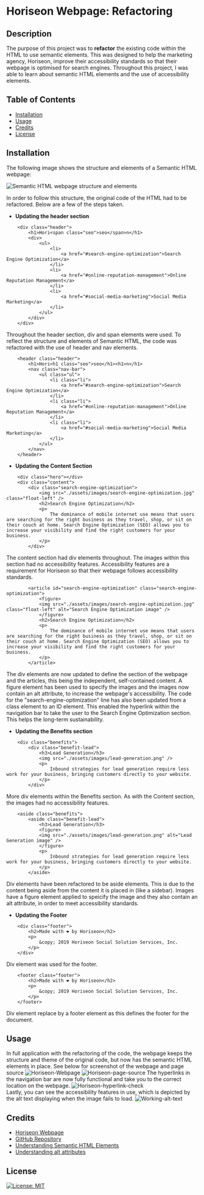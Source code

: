 # Horiseon Webpage: Refactoring

## Description

The purpose of this project was to **refactor** the existing code within the HTML to use semantic elements. This was designed to help the marketing agency, Horiseon, improve their accessibility standards so that their webpage is optimised for search engines. Throughout this project, I was able to learn about semantic HTML elements and the use of accessibility elements.

## Table of Contents

- [Installation](#installation)
- [Usage](#usage)
- [Credits](#credits)
- [License](#license)

## Installation

The following image shows the structure and elements of a Semantic HTML webpage:

![Semantic HTML webpage structure and elements](assets\images\semantic-html.jpg)

In order to follow this structure, the original code of the HTML had to be refactored. Below are a few of the steps taken.

- **Updating the header section**
```
    <div class="header">
        <h1>Hori<span class="seo">seo</span>n</h1>
        <div>
            <ul>
                <li>
                    <a href="#search-engine-optimization">Search Engine Optimization</a>
                </li>
                <li>
                    <a href="#online-reputation-management">Online Reputation Management</a>
                </li>
                <li>
                    <a href="#social-media-marketing">Social Media Marketing</a>
                </li>
            </ul>
        </div>
    </div>
```
Throughout the header section, div and span elements were used. To reflect the structure and elements of Semantic HTML, the code was refactored with the use of header and nav elements.

```
    <header class="header">
        <h1>Hori<h1 class="seo">seo</h1><h1>n</h1>
        <nav class="nav-bar">
            <ul class="ul">
                <li class="li">
                    <a href="#search-engine-optimization">Search Engine Optimization</a>
                </li>
                <li class="li">
                    <a href="#online-reputation-management">Online Reputation Management</a>
                </li>
                <li class="li">
                    <a href="#social-media-marketing">Social Media Marketing</a>
                </li>
            </ul>
        </nav>
    </header>
```
- **Updating the Content Section**
```
    <div class="hero"></div>
    <div class="content">
        <div class="search-engine-optimization">
            <img src="./assets/images/search-engine-optimization.jpg" class="float-left" />
            <h2>Search Engine Optimization</h2>
            <p>
                The dominance of mobile internet use means that users are searching for the right business as they travel, shop, or sit on their couch at home. Search Engine Optimization (SEO) allows you to increase your visibility and find the right customers for your business.
            </p>
        </div>
```
The content section had div elements throughout. The images within this section had no accessibility features. Accessibility features are a requirement for Horiseon so that their webpage follows accessibility standards.
```
        <article id="search-engine-optimization" class="search-engine-optimization">
            <figure>
            <img src="./assets/images/search-engine-optimization.jpg" class="float-left" alt="Search Engine Optimization image" />
            </figure>
            <h2>Search Engine Optimization</h2>
            <p>
                The dominance of mobile internet use means that users are searching for the right business as they travel, shop, or sit on their couch at home. Search Engine Optimization (SEO) allows you to increase your visibility and find the right customers for your business.
            </p>
        </article>
```
The div elements are now updated to define the section of the webpage and the articles, this being the independent, self-contained content. A figure element has been used to specify the images and the images now contain an alt attribute, to increase the webpage's accessibility. The code for the "search-engine-optimization" line has also been updated from a class element to an ID element. This enabled the hyperlink within the navigation bar to take the user to the Search Engine Optimization section. This helps the long-term sustainability.
- **Updating the Benefits section**
```
    <div class="benefits">
        <div class="benefit-lead">
            <h3>Lead Generation</h3>
            <img src="./assets/images/lead-generation.png" />
            <p>
                Inbound strategies for lead generation require less work for your business, bringing customers directly to your website.
            </p>
        </div>
```
More div elements within the Benefits section. As with the Content section, the images had no accessibility features.
```
    <aside class="benefits">
        <aside class="benefit-lead">
            <h3>Lead Generation</h3>
            <figure>
            <img src="./assets/images/lead-generation.png" alt="Lead Generation image" />
            </figure>
            <p>
                Inbound strategies for lead generation require less work for your business, bringing customers directly to your website.
            </p>
        </aside>
```
Div elements have been refactored to be aside elements. This is due to the content being aside from the content it is placed in (like a sidebar). Images have a figure element applied to speicify the image and they also contain an alt attribute, in order to meet accessibility standards.
- **Updating the Footer**
```
    <div class="footer">
        <h2>Made with ❤️️ by Horiseon</h2>
        <p>
            &copy; 2019 Horiseon Social Solution Services, Inc.
        </p>
    </div>
```
Div element was used for the footer.
```
    <footer class="footer">
        <h2>Made with ❤️️ by Horiseon</h2>
        <p>
            &copy; 2019 Horiseon Social Solution Services, Inc.
        </p>
    </footer>
```
Div element replace by a footer element as this defines the footer for the document.
## Usage
In full application with the refactoring of the code, the webpage keeps the structure and theme of the original code, but now has the semantic HTML elements in place. See below for screenshot of the webpage and page source
![Horiseon-Webpage](assets\images\Horiseon-webpage.png)
![Horiseon-page-source](assets\images\horiseon-page-source.gif)
The hyperlinks in the navigation bar are now fully functional and take you to the correct location on the webpage.
![Horiseon-hyperlink-check](assets\images\hyperlink-check.gif)\
Lastly, you can see the accessibility features in use, which is depicted by the alt text displaying when the image fails to load.
![Working-alt-text](assets\images\alt-text.png)
## Credits
- [Horiseon Webpage](https://bdjm94.github.io/horiseon-webpage/)
- [GitHub Repository](https://github.com/bdjm94/horiseon-webpage.git)
- [Understanding Semantic HTML Elements](https://www.w3schools.com/html/html5_semantic_elements.asp)
- [Understanding alt attributes](https://www.w3.org/TR/WCAG20-TECHS/H37.html)
## License
[![License: MIT](https://img.shields.io/badge/License-MIT-yellow.svg)](https://choosealicense.com/licenses/mit/)